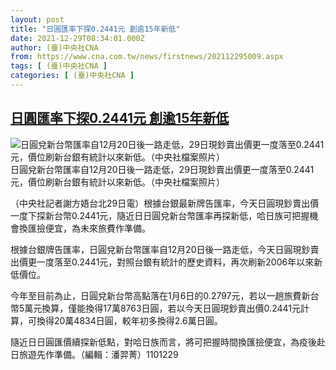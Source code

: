 ```yaml
---
layout: post
title: "日圓匯率下探0.2441元 創逾15年新低"
date: 2021-12-29T08:34:01.000Z
author: (臺)中央社CNA
from: https://www.cna.com.tw/news/firstnews/202112295009.aspx
tags: [ (臺)中央社CNA ]
categories: [ (臺)中央社CNA ]
---
```

<!--1640766841000-->
[日圓匯率下探0.2441元 創逾15年新低](https://www.cna.com.tw/news/firstnews/202112295009.aspx)
------

<div>
<div><div><div style="--aspect-ratio:1000/607;"><picture><source media="(max-width: 414px)" data-srcset="https://imgcdn.cna.com.tw/www/WebPhotos/800/20211229/1000x607_244935505126.jpg"><source media="(min-width: 413px)" data-srcset="https://imgcdn.cna.com.tw/www/WebPhotos/1024/20211229/1000x607_244935505126.jpg"><img data-src="https://imgcdn.cna.com.tw/www/WebPhotos/800/20211229/1000x607_244935505126.jpg" alt="日圓兌新台幣匯率自12月20日後一路走低，29日現鈔賣出價更一度落至0.2441元，價位刷新台銀有統計以來新低。（中央社檔案照片）" data-srcset="https://imgcdn.cna.com.tw/www/WebPhotos/800/20211229/1000x607_244935505126.jpg 414w, https://imgcdn.cna.com.tw/www/WebPhotos/1024/20211229/1000x607_244935505126.jpg 1024w"></picture></div><div>日圓兌新台幣匯率自12月20日後一路走低，29日現鈔賣出價更一度落至0.2441元，價位刷新台銀有統計以來新低。（中央社檔案照片）</div></div></div><div></div><div><p>（中央社記者謝方娪台北29日電）根據台銀最新牌告匯率，今天日圓現鈔賣出價一度下探新台幣0.2441元，隨近日日圓兌新台幣匯率再探新低，哈日族可把握機會換匯撿便宜，為未來旅費作準備。</p><p>根據台銀牌告匯率，日圓兌新台幣匯率自12月20日後一路走低，今天日圓現鈔賣出價更一度落至0.2441元，對照台銀有統計的歷史資料，再次刷新2006年以來新低價位。</p><p>今年至目前為止，日圓兌新台幣高點落在1月6日的0.2797元，若以一趟旅費新台幣5萬元換算，僅能換得17萬8763日圓，若以今天日圓現鈔賣出價0.2441元計算，可換得20萬4834日圓，較年初多換得2.6萬日圓。</p><p>隨近日日圓匯價續探新低點，對哈日族而言，將可把握時間換匯撿便宜，為疫後赴日旅遊先作準備。（編輯：潘羿菁）1101229</p></div>
</div>
